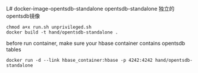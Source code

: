 L# docker-image-opentsdb-standalone
opentsdb-standalone 独立的opentsdb镜像

```
chmod a+x run.sh unprivileged.sh
docker build -t hand/opentsdb-standalone .
```

before run container, make sure your hbase container contains opentsdb tables

```
docker run -d --link hbase_container:hbase -p 4242:4242 hand/opentsdb-standalone
```
